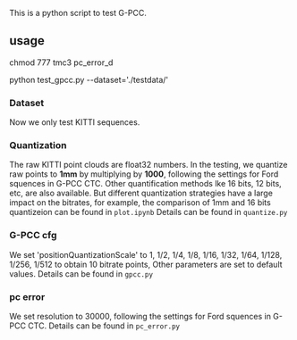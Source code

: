 This is a python script to test G-PCC.

## usage
chmod 777 tmc3 pc_error_d

python test_gpcc.py --dataset='./testdata/'

### Dataset 
Now we only test KITTI sequences.

### Quantization

The raw KITTI point clouds are float32 numbers. In the testing, we quantize raw points to **1mm** by multiplying by **1000**, following the settings for Ford squences in G-PCC CTC. 
Other quantification methods lke 16 bits, 12 bits, etc, are also available. But different quantization strategies have a large impact on the bitrates, for example, the comparison of 1mm and 16 bits quantizeion can be found in `plot.ipynb`
Details can be found in `quantize.py`

### G-PCC cfg

We set 'positionQuantizationScale' to 1, 1/2, 1/4, 1/8, 1/16, 1/32, 1/64, 1/128, 1/256, 1/512 to obtain 10 bitrate points, Other parameters are set to default values.
Details can be found in `gpcc.py`

### pc error
We set resolution to 30000, following the settings for Ford squences in G-PCC CTC.
Details can be found in `pc_error.py`



